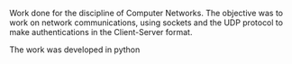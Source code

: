 Work done for the discipline of Computer Networks. The objective was to work on network communications, using sockets and the UDP protocol to make authentications in the Client-Server format. 

The work was developed in python
